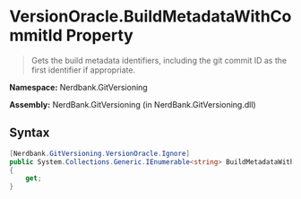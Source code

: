 # VersionOracle.BuildMetadataWithCommitId Property
> Gets the build metadata identifiers, including the git commit ID as the first identifier if appropriate.

**Namespace:** Nerdbank.GitVersioning

**Assembly:** NerdBank.GitVersioning (in NerdBank.GitVersioning.dll)
## Syntax
~~~~csharp
[Nerdbank.GitVersioning.VersionOracle.Ignore]
public System.Collections.Generic.IEnumerable<string> BuildMetadataWithCommitId
{
	get;
}
~~~~

